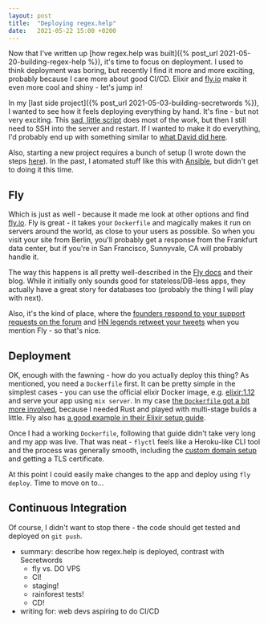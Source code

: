 ```yaml
---
layout: post
title:  "Deploying regex.help"
date:   2021-05-22 15:00 +0200
---
```


Now that I've written up [how regex.help was built]({% post_url 2021-05-20-building-regex-help %}), it's time to focus on deployment. I used to think deployment was boring, but recently I find it more and more exciting, probably because I care more about good CI/CD. Elixir and [fly.io](https://fly.io) make it even more cool and shiny - let's jump in!

In my [last side project]({% post_url 2021-05-03-building-secretwords %}), I wanted to see how it feels deploying everything by hand. It's fine - but not very exciting. This [sad, little script](https://github.com/maciejgryka/secretwords/blob/main/script/deploy) does most of the work, but then I still need to SSH into the server and restart. If I wanted to make it do everything, I'd probably end up with something similar to [what David did here](https://github.com/zestcreative/elixir-utilities-web/blob/main/bin/deploy).

Also, starting a new project requires a bunch of setup (I wrote down the steps [here](https://github.com/maciejgryka/secretwords/blob/main/docs/provision.md)). In the past, I atomated stuff like this with [Ansible](https://www.ansible.com/), but didn't get to doing it this time.

## Fly

Which is just as well - because it made me look at other options and find [fly.io](https://fly.io/). Fly is great - it takes your `Dockerfile` and magically makes it run on servers around the world, as close to your users as possible. So when you visit your site from Berlin, you'll probably get a response from the Frankfurt data center, but if you're in San Francisco, Sunnyvale, CA will probably handle it.

The way this happens is all pretty well-described in the [Fly docs](https://fly.io/docs/introduction/) and their blog. While it initially only sounds good for stateless/DB-less apps, they actually have a great story for databases too (probably the thing I will play with next).

Also, it's the kind of place, where the [founders respond to your support requests on the forum](https://community.fly.io/t/elixir-buildpacks-error/1234/20?u=maciej) and [HN legends retweet your tweets](https://twitter.com/tqbf/status/1395838083111739395) when you mention Fly - so that's nice.

## Deployment

OK, enough with the fawning - how do you actually deploy this thing? As mentioned, you need a `Dockerfile` first. It can be pretty simple in the simplest cases - you can use the official elixir Docker image, e.g. [elixir:1.12](https://hub.docker.com/_/elixir/) and serve your app using `mix server`. In my case [the `Dockerfile` got a bit more involved](https://github.com/maciejgryka/regex_help/blob/main/Dockerfile), because I needed Rust and played with multi-stage builds a little. Fly also has [a good example in their Elixir setup guide](https://fly.io/docs/getting-started/elixir/#dockerfile).

Once I had a working `Dockerfile`, following that guide didn't take very long and my app was live. That was neat - `flyctl` feels like a Heroku-like CLI tool and the process was generally smooth, including the [custom domain setup](https://fly.io/docs/app-guides/custom-domains-with-fly/) and getting a TLS certificate.

At this point I could easily make changes to the app and deploy using `fly deploy`. Time to move on to...

## Continuous Integration

Of course, I didn't want to stop there - the code should get tested and deployed on `git push`.

- summary: describe how regex.help is deployed, contrast with Secretwords
    - fly vs. DO VPS
    - CI!
    - staging!
    - rainforest tests!
    - CD!
- writing for: web devs aspiring to do CI/CD
